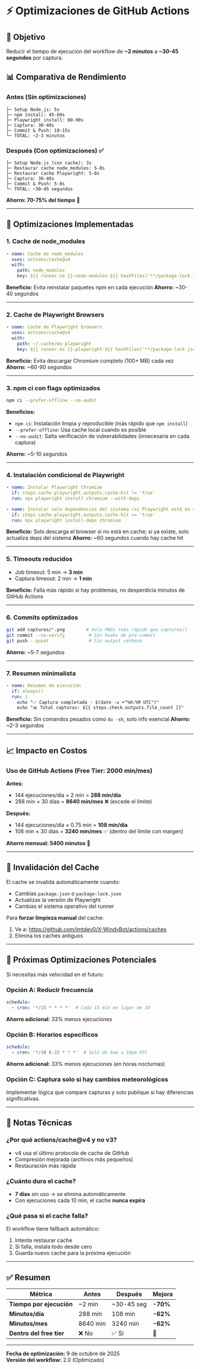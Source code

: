 # ⚡ Optimizaciones de GitHub Actions

## 🎯 Objetivo
Reducir el tiempo de ejecución del workflow de **~2 minutos** a **~30-45 segundos** por captura.

## 📊 Comparativa de Rendimiento

### Antes (Sin optimizaciones)
```
├─ Setup Node.js: 5s
├─ npm install: 45-60s
├─ Playwright install: 60-90s
├─ Captura: 30-40s
├─ Commit & Push: 10-15s
└─ TOTAL: ~2-3 minutos
```

### Después (Con optimizaciones) ✅
```
├─ Setup Node.js (con cache): 3s
├─ Restaurar cache node_modules: 5-8s
├─ Restaurar cache Playwright: 5-8s
├─ Captura: 30-40s
├─ Commit & Push: 5-8s
└─ TOTAL: ~30-45 segundos
```

**Ahorro: 70-75% del tiempo** 🚀

---

## 🔧 Optimizaciones Implementadas

### 1. **Cache de node_modules**
```yaml
- name: Cache de node_modules
  uses: actions/cache@v4
  with:
    path: node_modules
    key: ${{ runner.os }}-node-modules-${{ hashFiles('**/package-lock.json') }}
```

**Beneficio:** Evita reinstalar paquetes npm en cada ejecución
**Ahorro:** ~30-40 segundos

---

### 2. **Cache de Playwright Browsers**
```yaml
- name: Cache de Playwright browsers
  uses: actions/cache@v4
  with:
    path: ~/.cache/ms-playwright
    key: ${{ runner.os }}-playwright-${{ hashFiles('**/package-lock.json') }}
```

**Beneficio:** Evita descargar Chromium completo (100+ MB) cada vez
**Ahorro:** ~60-90 segundos

---

### 3. **npm ci con flags optimizados**
```bash
npm ci --prefer-offline --no-audit
```

**Beneficios:**
- `npm ci`: Instalación limpia y reproducible (más rápido que `npm install`)
- `--prefer-offline`: Usa cache local cuando es posible
- `--no-audit`: Salta verificación de vulnerabilidades (innecesaria en cada captura)

**Ahorro:** ~5-10 segundos

---

### 4. **Instalación condicional de Playwright**
```yaml
- name: Instalar Playwright Chromium
  if: steps.cache-playwright.outputs.cache-hit != 'true'
  run: npx playwright install chromium --with-deps

- name: Instalar solo dependencias del sistema (si Playwright está en cache)
  if: steps.cache-playwright.outputs.cache-hit == 'true'
  run: npx playwright install-deps chromium
```

**Beneficio:** Solo descarga el browser si no está en cache; si ya existe, solo actualiza deps del sistema
**Ahorro:** ~60 segundos cuando hay cache hit

---

### 5. **Timeouts reducidos**
- Job timeout: 5 min → **3 min**
- Captura timeout: 2 min → **1 min**

**Beneficio:** Falla más rápido si hay problemas, no desperdicia minutos de GitHub Actions

---

### 6. **Commits optimizados**
```bash
git add captures/*.png        # Solo PNGs (más rápido que captures/)
git commit --no-verify         # Sin hooks de pre-commit
git push --quiet               # Sin output verboso
```

**Ahorro:** ~5-7 segundos

---

### 7. **Resumen minimalista**
```yaml
- name: Resumen de ejecución
  if: always()
  run: |
    echo "✅ Captura completada - $(date -u +"%H:%M UTC")"
    echo "📊 Total capturas: ${{ steps.check.outputs.file_count }}"
```

**Beneficio:** Sin comandos pesados como `du -sh`, solo info esencial
**Ahorro:** ~2-3 segundos

---

## 📈 Impacto en Costos

### Uso de GitHub Actions (Free Tier: 2000 min/mes)

**Antes:**
- 144 ejecuciones/día × 2 min = **288 min/día**
- 288 min × 30 días = **8640 min/mes** ❌ (excede el límite)

**Después:**
- 144 ejecuciones/día × 0.75 min = **108 min/día**
- 108 min × 30 días = **3240 min/mes** ✅ (dentro del límite con margen)

**Ahorro mensual: 5400 minutos** 🎉

---

## 🔄 Invalidación del Cache

El cache se invalida automáticamente cuando:
- Cambias `package.json` o `package-lock.json`
- Actualizas la versión de Playwright
- Cambias el sistema operativo del runner

Para **forzar limpieza manual** del cache:
1. Ve a: https://github.com/jmtdev0/X-WindyBot/actions/caches
2. Elimina los caches antiguos

---

## 🎯 Próximas Optimizaciones Potenciales

Si necesitas más velocidad en el futuro:

### Opción A: Reducir frecuencia
```yaml
schedule:
  - cron: '*/15 * * * *'  # Cada 15 min en lugar de 10
```
**Ahorro adicional:** 33% menos ejecuciones

### Opción B: Horarios específicos
```yaml
schedule:
  - cron: '*/10 6-22 * * *'  # Solo de 6am a 10pm UTC
```
**Ahorro adicional:** 33% menos ejecuciones (en horas nocturnas)

### Opción C: Captura solo si hay cambios meteorológicos
Implementar lógica que compare capturas y solo publique si hay diferencias significativas.

---

## 📝 Notas Técnicas

### ¿Por qué actions/cache@v4 y no v3?
- v4 usa el último protocolo de cache de GitHub
- Compresión mejorada (archivos más pequeños)
- Restauración más rápida

### ¿Cuánto dura el cache?
- **7 días** sin uso → se elimina automáticamente
- Con ejecuciones cada 10 min, el cache **nunca expira**

### ¿Qué pasa si el cache falla?
El workflow tiene fallback automático:
1. Intenta restaurar cache
2. Si falla, instala todo desde cero
3. Guarda nuevo cache para la próxima ejecución

---

## ✅ Resumen

| Métrica | Antes | Después | Mejora |
|---------|-------|---------|--------|
| **Tiempo por ejecución** | ~2 min | ~30-45 seg | **-70%** |
| **Minutos/día** | 288 min | 108 min | **-62%** |
| **Minutos/mes** | 8640 min | 3240 min | **-62%** |
| **Dentro del free tier** | ❌ No | ✅ Sí | 🎉 |

---

**Fecha de optimización:** 9 de octubre de 2025  
**Versión del workflow:** 2.0 (Optimizado)
